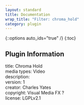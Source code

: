 ```yaml
---
layout: standard
title: Documentation
wrap_title: "Filter: chroma_hold"
category: plugin
---
```

{::options auto_ids="true" /}
{:toc}

## Plugin Information

title: Chroma Hold  
media types:
Video  
description:   
version: 1  
creator: Charles Yates  
copyright: Visual Media FX ?  
license: LGPLv2.1  
